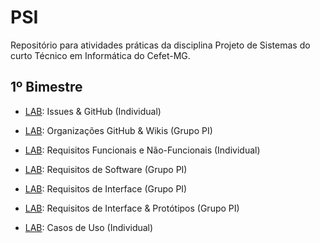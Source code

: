 # PSI

Repositório para atividades práticas da disciplina Projeto de Sistemas do curto Técnico em Informática do Cefet-MG.

## 1º Bimestre

* [LAB](labs/lab-issues.md): Issues & GitHub (Individual)

* [LAB](labs/lab-wikis.md): Organizações GitHub & Wikis (Grupo PI)

* [LAB](labs/lab-requisitos.md): Requisitos Funcionais e Não-Funcionais (Individual)

* [LAB](labs/lab-requisitos-pi.md): Requisitos de Software (Grupo PI)

* [LAB](labs/lab-requisitos-interface-pi.md): Requisitos de Interface (Grupo PI)

* [LAB](labs/lab-requisitos-prototipos-interface-pi.md): Requisitos de Interface & Protótipos (Grupo PI)

* [LAB](labs/lab-requisitos-casos-uso.md): Casos de Uso (Individual)






